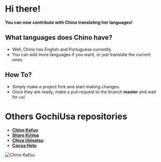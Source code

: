 # Hi there!

**You can now contribute with Chino translating her languages!**

## What languages does Chino have?
- Well, Chino has English and Portuguese currently. 
- You can add more languages if you want, or just translate the current ones.

## How To?
- Simply make a project fork and start making changes.
- Once they are ready, make a pull request to the branch **master** and wait for us!

# Others GochiUsa repositories 

- [**Chino Kafuu**](https://github.com/Daniela/ChinoKafuu)
- [**Sharo Kirima**](https://github.com/DanielaGC/Sharo-Kirima)
- [**Chiya Ujimatsu**](https://github.com/DanielaGC/Chiya-Ujimatsu)
- [**Cocoa Hoto**](https://github.com/DanielaGC/CocoaHoto)

![Chino Kafuu](https://www.elsetge.cat/myimg/f/69-694282_chino-gochiusa-wallpaper-engine-suzuha-.jpg)
